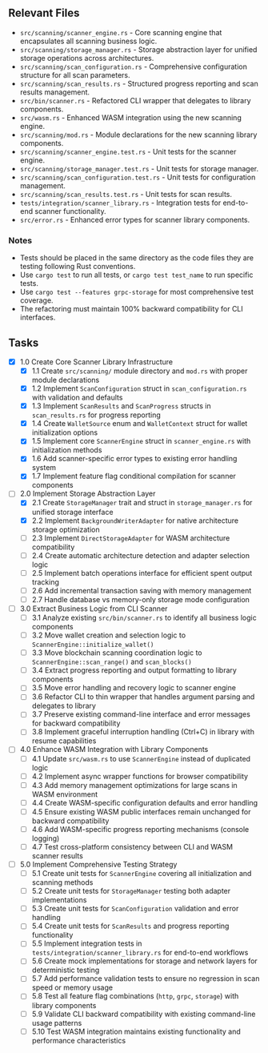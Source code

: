 ## Relevant Files

- `src/scanning/scanner_engine.rs` - Core scanning engine that encapsulates all scanning business logic.
- `src/scanning/storage_manager.rs` - Storage abstraction layer for unified storage operations across architectures.
- `src/scanning/scan_configuration.rs` - Comprehensive configuration structure for all scan parameters.
- `src/scanning/scan_results.rs` - Structured progress reporting and scan results management.
- `src/bin/scanner.rs` - Refactored CLI wrapper that delegates to library components.
- `src/wasm.rs` - Enhanced WASM integration using the new scanning engine.
- `src/scanning/mod.rs` - Module declarations for the new scanning library components.
- `src/scanning/scanner_engine.test.rs` - Unit tests for the scanner engine.
- `src/scanning/storage_manager.test.rs` - Unit tests for storage manager.
- `src/scanning/scan_configuration.test.rs` - Unit tests for configuration management.
- `src/scanning/scan_results.test.rs` - Unit tests for scan results.
- `tests/integration/scanner_library.rs` - Integration tests for end-to-end scanner functionality.
- `src/error.rs` - Enhanced error types for scanner library components.

### Notes

- Tests should be placed in the same directory as the code files they are testing following Rust conventions.
- Use `cargo test` to run all tests, or `cargo test test_name` to run specific tests.
- Use `cargo test --features grpc-storage` for most comprehensive test coverage.
- The refactoring must maintain 100% backward compatibility for CLI interfaces.

## Tasks

- [x] 1.0 Create Core Scanner Library Infrastructure
  - [x] 1.1 Create `src/scanning/` module directory and `mod.rs` with proper module declarations
  - [x] 1.2 Implement `ScanConfiguration` struct in `scan_configuration.rs` with validation and defaults
  - [x] 1.3 Implement `ScanResults` and `ScanProgress` structs in `scan_results.rs` for progress reporting
  - [x] 1.4 Create `WalletSource` enum and `WalletContext` struct for wallet initialization options
  - [x] 1.5 Implement core `ScannerEngine` struct in `scanner_engine.rs` with initialization methods
  - [x] 1.6 Add scanner-specific error types to existing error handling system
  - [x] 1.7 Implement feature flag conditional compilation for scanner components

- [ ] 2.0 Implement Storage Abstraction Layer
  - [x] 2.1 Create `StorageManager` trait and struct in `storage_manager.rs` for unified storage interface
  - [x] 2.2 Implement `BackgroundWriterAdapter` for native architecture storage optimization
  - [ ] 2.3 Implement `DirectStorageAdapter` for WASM architecture compatibility
  - [ ] 2.4 Create automatic architecture detection and adapter selection logic
  - [ ] 2.5 Implement batch operations interface for efficient spent output tracking
  - [ ] 2.6 Add incremental transaction saving with memory management
  - [ ] 2.7 Handle database vs memory-only storage mode configuration

- [ ] 3.0 Extract Business Logic from CLI Scanner
  - [ ] 3.1 Analyze existing `src/bin/scanner.rs` to identify all business logic components
  - [ ] 3.2 Move wallet creation and selection logic to `ScannerEngine::initialize_wallet()`
  - [ ] 3.3 Move blockchain scanning coordination logic to `ScannerEngine::scan_range()` and `scan_blocks()`
  - [ ] 3.4 Extract progress reporting and output formatting to library components
  - [ ] 3.5 Move error handling and recovery logic to scanner engine
  - [ ] 3.6 Refactor CLI to thin wrapper that handles argument parsing and delegates to library
  - [ ] 3.7 Preserve existing command-line interface and error messages for backward compatibility
  - [ ] 3.8 Implement graceful interruption handling (Ctrl+C) in library with resume capabilities

- [ ] 4.0 Enhance WASM Integration with Library Components
  - [ ] 4.1 Update `src/wasm.rs` to use `ScannerEngine` instead of duplicated logic
  - [ ] 4.2 Implement async wrapper functions for browser compatibility
  - [ ] 4.3 Add memory management optimizations for large scans in WASM environment
  - [ ] 4.4 Create WASM-specific configuration defaults and error handling
  - [ ] 4.5 Ensure existing WASM public interfaces remain unchanged for backward compatibility
  - [ ] 4.6 Add WASM-specific progress reporting mechanisms (console logging)
  - [ ] 4.7 Test cross-platform consistency between CLI and WASM scanner results

- [ ] 5.0 Implement Comprehensive Testing Strategy
  - [ ] 5.1 Create unit tests for `ScannerEngine` covering all initialization and scanning methods
  - [ ] 5.2 Create unit tests for `StorageManager` testing both adapter implementations
  - [ ] 5.3 Create unit tests for `ScanConfiguration` validation and error handling
  - [ ] 5.4 Create unit tests for `ScanResults` and progress reporting functionality
  - [ ] 5.5 Implement integration tests in `tests/integration/scanner_library.rs` for end-to-end workflows
  - [ ] 5.6 Create mock implementations for storage and network layers for deterministic testing
  - [ ] 5.7 Add performance validation tests to ensure no regression in scan speed or memory usage
  - [ ] 5.8 Test all feature flag combinations (`http`, `grpc`, `storage`) with library components
  - [ ] 5.9 Validate CLI backward compatibility with existing command-line usage patterns
  - [ ] 5.10 Test WASM integration maintains existing functionality and performance characteristics
